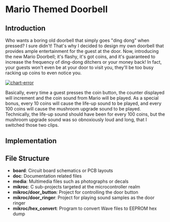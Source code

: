 # Mario Themed Doorbell #

## Introduction ##

Who wants a boring old doorbell that simply goes "ding dong" when pressed?
I sure didn't! That's why I decided to design my own doorbell that provides
ample entertainment for the guest at the door. Now, introducing the new
Mario Doorbell; it's flashy, it's got coins, and it's guaranteed to increase the
frequency of ding-dong ditchers or your money back! In fact, your guests won't
even be at your door to visit you, they'll be too busy racking up coins to even
notice you.

[![chart-error](http://code.digital-static.net/mario-doorbell/raw/tip/media/door-button.jpg)](http://www.youtube.com/watch?v=j20RfiTt6zI)

Basically, every time a guest presses the coin button, the counter displayed
will increment and the coin sound from Mario will be played. As a special
bonus, every 10 coins will cause the life-up sound to be played, and every 100
coins will cause the mushroom upgrade sound to be played. Technically, the
life-up sound should have been for every 100 coins, but the mushroom upgrade
sound was so obnoxiously loud and long, that I switched those two clips.


## Implementation ##


## File Structure ##

* **board**: Circuit board schematics or PCB layouts
* **doc**: Documentation related files
* **media**: Multimedia files such as photographs or decals
* **mikroc**: C sub-projects targeted at the microcontroller realm
* **mikroc/door_button**: Project for controlling the door button
* **mikroc/door_ringer**: Project for playing sound samples as the door ringer
* **mikroc/hex_convert**: Program to convert Wave files to EEPROM hex dump

